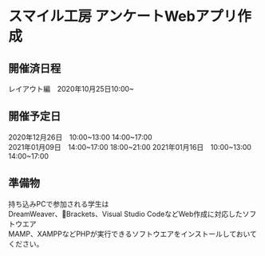 # スマイル工房 アンケートWebアプリ作成

## 開催済日程
レイアウト編　2020年10月25日10:00~

## 開催予定日
2020年12月26日　10:00~13:00 14:00~17:00  
2021年01月09日　14:00~17:00 18:00~21:00 
2021年01月16日　10:00~13:00 14:00~17:00  

## 準備物
持ち込みPCで参加される学生は  
DreamWeaver、Brackets、Visual Studio CodeなどWeb作成に対応したソフトウエア  
MAMP、XAMPPなどPHPが実行できるソフトウエアをインストールしておいてください。
